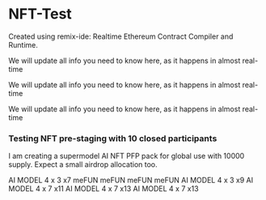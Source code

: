 # NFT-Test

Created using remix-ide: Realtime Ethereum Contract Compiler and Runtime.

We will update all info you need to know here, as it happens in almost real-time

We will update all info you need to know here, as it happens in almost real-time

We will update all info you need to know here, as it happens in almost real-time

### Testing NFT pre-staging with 10 closed participants 

I am creating a supermodel AI NFT PFP pack for global use with 10000 supply. Expect a small airdrop allocation too. 

AI MODEL 4 x 3 x7 
meFUN meFUN meFUN meFUN
AI MODEL 4 x 3 x9
AI MODEL 4 x 7 x11
AI MODEL 4 x 7 x13
AI MODEL 4 x 7 x13
